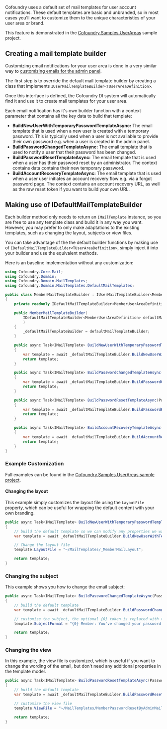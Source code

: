 Cofoundry uses a default set of mail templates for user account notifications. These default templates are basic and unbranded, so in most cases you'll want to customize them to the unique characteristics of your user area or brand.

This feature is demonstrated in the [Cofoundry.Samples.UserAreas](https://github.com/cofoundry-cms/Cofoundry.Samples.UserAreas) sample project.

## Creating a mail template builder

Customizing email notifications for your user area is done in a very similar way to [customizing emails for the admin panel](/admin-panel/email-notification-customization).

The first step is to override the default mail template builder by creating a class that implements `IUserMailTemplateBuilder<TUserAreaDefinition>`.

Once this interface is defined, the Cofoundry DI system will automatically find it and use it to create mail templates for your user area.

Each email notification has it's own builder function with a context parameter that contains all the key data to build that template:

- **BuildNewUserWithTemporaryPasswordTemplateAsync:** The email template that is used when a new user is created with a temporary password. This is typically used when a user is not available to provide their own password e.g. when a user is created in the admin panel.
- **BuildPasswordChangedTemplateAsync:** The email template that is used to notify a user that their password has been changed.
- **BuildPasswordResetTemplateAsync:** The email template that is used when a user has their password reset by an administrator. The context contains data contains their new temporary password.
- **BuildAccountRecoveryTemplateAsync:** The email template that is used when a user user initiates an account recovery flow e.g. via a forgot password page. The context contains an account recovery URL, as well as the raw reset token if you want to build your own URL.  

## Making use of IDefaultMailTemplateBuilder

Each builder method only needs to return an `IMailTemplate` instance, so you are free to use any template class and build it in any way you want. However, you may prefer to only make adaptations to the existing templates, such as changing the layout, subjects or view files.

You can take advantage of the the default builder functions by making use of `IDefaultMailTemplateBuilder<TUserAreaDefinition>`, simply inject it into your builder and use the equivalent methods.

Here is an baseline implementation without any customization:

```csharp
using Cofoundry.Core.Mail;
using Cofoundry.Domain;
using Cofoundry.Domain.MailTemplates;
using Cofoundry.Domain.MailTemplates.DefaultMailTemplates;

public class MemberMailTemplateBuilder : IUserMailTemplateBuilder<MemberUserAreaDefinition>
{
    private readonly IDefaultMailTemplateBuilder<MemberUserAreaDefinition> _defaultMailTemplateBuilder;

    public MemberMailTemplateBuilder(
        IDefaultMailTemplateBuilder<MemberUserAreaDefinition> defaultMailTemplateBuilder
        )
    {
        _defaultMailTemplateBuilder = defaultMailTemplateBuilder;
    }

    public async Task<IMailTemplate> BuildNewUserWithTemporaryPasswordTemplateAsync(NewUserWithTemporaryPasswordTemplateBuilderContext context)
    {
        var template = await _defaultMailTemplateBuilder.BuildNewUserWithTemporaryPasswordTemplateAsync(context);
        return template;
    }

    public async Task<IMailTemplate> BuildPasswordChangedTemplateAsync(PasswordChangedTemplateBuilderContext context)
    {
        var template = await _defaultMailTemplateBuilder.BuildPasswordChangedTemplateAsync(context);
        return template;
    }

    public async Task<IMailTemplate> BuildPasswordResetTemplateAsync(PasswordResetTemplateBuilderContext context)
    {
        var template = await _defaultMailTemplateBuilder.BuildPasswordResetTemplateAsync(context);
        return template;
    }

    public async Task<IMailTemplate> BuildAccountRecoveryTemplateAsync(AccountRecoveryTemplateBuilderContext context)
    {
        var template = await _defaultMailTemplateBuilder.BuildAccountRecoveryTemplateAsync(context);
        return template;
    }
}
```

### Example Customization

Full examples can be found in the [Cofoundry.Samples.UserAreas sample project](https://github.com/cofoundry-cms/Cofoundry.Samples.UserAreas).

#### Changing the layout

This example simply customizes the layout file using the `LayoutFile` property, which can be useful for wrapping the default content with your own branding.

```csharp
public async Task<IMailTemplate> BuildNewUserWithTemporaryPasswordTemplateAsync(NewUserWithTemporaryPasswordTemplateBuilderContext context)
{
    // build the default template so we can modify any properties we want to customize
    var template = await _defaultMailTemplateBuilder.BuildNewUserWithTemporaryPasswordTemplateAsync(context);

    // Change the layout file
    template.LayoutFile = "~/MailTemplates/_MemberMailLayout";

    return template;
}
```

### Changing the subject

This example shows you how to change the email subject:

```csharp
public async Task<IMailTemplate> BuildPasswordChangedTemplateAsync(PasswordChangedTemplateBuilderContext context)
{
    // build the default template
    var template = await _defaultMailTemplateBuilder.BuildPasswordChangedTemplateAsync(context);

    // customize the subject, the optional {0} token is replaced with the application name
    template.SubjectFormat = "{0} Member: You've changed your password!";

    return template;
}
```

### Changing the view

In this example, the view file is customized, which is useful if you want to change the wording of the email, but don't need any additional properties in the template model.

```csharp
public async Task<IMailTemplate> BuildPasswordResetTemplateAsync(PasswordResetTemplateBuilderContext context)
{
    // build the default template
    var template = await _defaultMailTemplateBuilder.BuildPasswordResetTemplateAsync(context);

    // customize the view file
    template.ViewFile = "~/MailTemplates/MemberPasswordResetByAdminMailTemplate";

    return template;
}
```